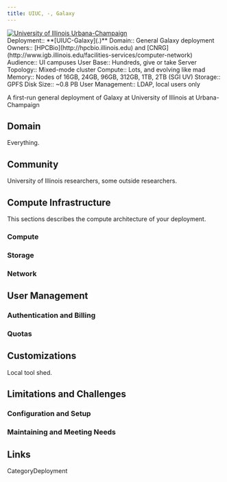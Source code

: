 ```yaml
---
title: UIUC, -, Galaxy
---
```

<div class='center'>
<a href='http://galaxy.illinois.edu'><img src='/uclogo_horz_bold.png' alt='University of Illinois Urbana-Champaign'  /></a>
</div>





<div class='deploymentbox'>
 Deployment:: **[UIUC-Galaxy](.)**
 Domain:: General Galaxy deployment
 Owners:: [HPCBio](http://hpcbio.illinois.edu) and [CNRG](http://www.igb.illinois.edu/facilities-services/computer-network)
 Audience:: UI campuses
 User Base:: Hundreds, give or take
 Server Topology:: Mixed-mode cluster
 Compute:: Lots, and evolving like mad
 Memory:: Nodes of 16GB, 24GB, 96GB, 312GB, 1TB, 2TB (SGI UV) 
 Storage:: GPFS
 Disk Size:: ~0.8 PB
 User Management:: LDAP, local users only
</div>

A first-run general deployment of Galaxy at University of Illinois at Urbana-Champaign

## Domain

Everything.

## Community

University of Illinois researchers, some outside researchers.

## Compute Infrastructure

This sections describes the compute architecture of your deployment.

### Compute

### Storage

### Network

## User Management

### Authentication and Billing

### Quotas

## Customizations

Local tool shed.

## Limitations and Challenges

### Configuration and Setup

### Maintaining and Meeting Needs

## Links



CategoryDeployment
